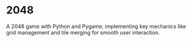 # 2048
A 2048 game with Python and Pygame, implementing key mechanics like grid management and tile merging for smooth user interaction.
